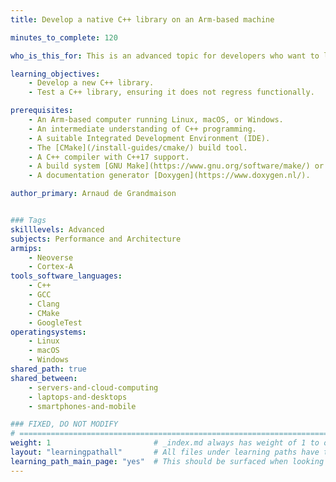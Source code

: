 ```yaml
---
title: Develop a native C++ library on an Arm-based machine

minutes_to_complete: 120

who_is_this_for: This is an advanced topic for developers who want to learn how to develop a library in modern C++ on Arm, using matrix processing as an example.

learning_objectives:
    - Develop a new C++ library.
    - Test a C++ library, ensuring it does not regress functionally.

prerequisites:
    - An Arm-based computer running Linux, macOS, or Windows.
    - An intermediate understanding of C++ programming.
    - A suitable Integrated Development Environment (IDE).
    - The [CMake](/install-guides/cmake/) build tool.
    - A C++ compiler with C++17 support.
    - A build system [GNU Make](https://www.gnu.org/software/make/) or [Ninja](https://ninja-build.org/).
    - A documentation generator [Doxygen](https://www.doxygen.nl/).

author_primary: Arnaud de Grandmaison


### Tags
skilllevels: Advanced
subjects: Performance and Architecture
armips:
    - Neoverse
    - Cortex-A
tools_software_languages:
    - C++
    - GCC
    - Clang
    - CMake
    - GoogleTest
operatingsystems:
    - Linux
    - macOS
    - Windows
shared_path: true
shared_between:
    - servers-and-cloud-computing
    - laptops-and-desktops
    - smartphones-and-mobile

### FIXED, DO NOT MODIFY
# ================================================================================
weight: 1                       # _index.md always has weight of 1 to order correctly
layout: "learningpathall"       # All files under learning paths have this same wrapper
learning_path_main_page: "yes"  # This should be surfaced when looking for related content. Only set for _index.md of learning path content.
---
```

